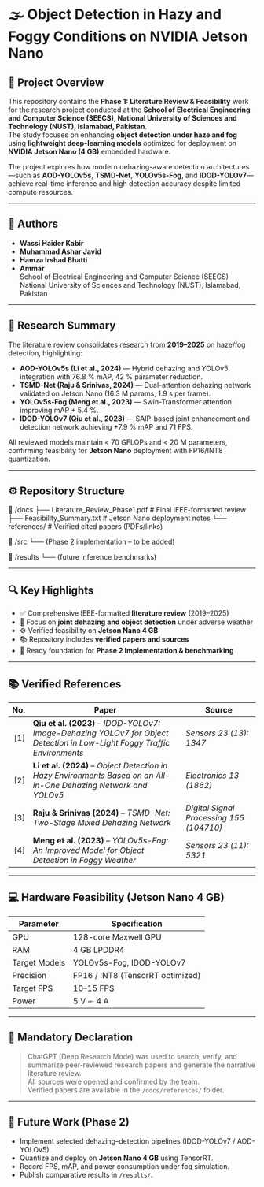 # 🌫️ Object Detection in Hazy and Foggy Conditions on NVIDIA Jetson Nano

## 📘 Project Overview
This repository contains the **Phase 1: Literature Review & Feasibility** work for the research project conducted at the **School of Electrical Engineering and Computer Science (SEECS), National University of Sciences and Technology (NUST), Islamabad, Pakistan**.  
The study focuses on enhancing **object detection under haze and fog** using **lightweight deep-learning models** optimized for deployment on **NVIDIA Jetson Nano (4 GB)** embedded hardware.

The project explores how modern dehazing-aware detection architectures—such as **AOD-YOLOv5s**, **TSMD-Net**, **YOLOv5s-Fog**, and **IDOD-YOLOv7**—achieve real-time inference and high detection accuracy despite limited compute resources.

---

## 👥 Authors
- **Wassi Haider Kabir**  
- **Muhammad Ashar Javid**  
- **Hamza Irshad Bhatti**  
- **Ammar**  
School of Electrical Engineering and Computer Science (SEECS)  
National University of Sciences and Technology (NUST), Islamabad, Pakistan  

---

## 🧠 Research Summary
The literature review consolidates research from **2019–2025** on haze/fog detection, highlighting:
- **AOD-YOLOv5s (Li et al., 2024)** — Hybrid dehazing and YOLOv5 integration with 76.8 % mAP, 42 % parameter reduction.  
- **TSMD-Net (Raju & Srinivas, 2024)** — Dual-attention dehazing network validated on Jetson Nano (16.3 M params, 1.9 s per frame).  
- **YOLOv5s-Fog (Meng et al., 2023)** — Swin-Transformer attention improving mAP + 5.4 %.  
- **IDOD-YOLOv7 (Qiu et al., 2023)** — SAIP-based joint enhancement and detection network achieving +7.9 % mAP and 71 FPS.

All reviewed models maintain < 70 GFLOPs and < 20 M parameters, confirming feasibility for **Jetson Nano** deployment with FP16/INT8 quantization.

---

## ⚙️ Repository Structure
📁 /docs
├── Literature_Review_Phase1.pdf # Final IEEE-formatted review
├── Feasibility_Summary.txt # Jetson Nano deployment notes
└── references/ # Verified cited papers (PDFs/links)

📁 /src
└── (Phase 2 implementation – to be added)

📁 /results
└── (future inference benchmarks)


---

## 🔍 Key Highlights
- ✅ Comprehensive IEEE-formatted **literature review** (2019–2025)  
- 🧠 Focus on **joint dehazing and object detection** under adverse weather  
- ⚙️ Verified feasibility on **Jetson Nano 4 GB**  
- 📚 Repository includes **verified papers and sources**  
- 🚀 Ready foundation for **Phase 2 implementation & benchmarking**

---

## 📚 Verified References
| No. | Paper | Source |
|----:|-------|--------|
| [1] | **Qiu et al. (2023)** – *IDOD-YOLOv7: Image-Dehazing YOLOv7 for Object Detection in Low-Light Foggy Traffic Environments* | *Sensors 23 (13): 1347* |
| [2] | **Li et al. (2024)** – *Object Detection in Hazy Environments Based on an All-in-One Dehazing Network and YOLOv5* | *Electronics 13 (1862)* |
| [3] | **Raju & Srinivas (2024)** – *TSMD-Net: Two-Stage Mixed Dehazing Network* | *Digital Signal Processing 155 (104710)* |
| [4] | **Meng et al. (2023)** – *YOLOv5s-Fog: An Improved Model for Object Detection in Foggy Weather* | *Sensors 23 (11): 5321* |

---

## 💻 Hardware Feasibility (Jetson Nano 4 GB)
| Parameter | Specification |
|------------|----------------|
| GPU | 128-core Maxwell GPU |
| RAM | 4 GB LPDDR4 |
| Target Models | YOLOv5s-Fog, IDOD-YOLOv7 |
| Precision | FP16 / INT8 (TensorRT optimized) |
| Target FPS | 10–15 FPS |
| Power | 5 V ⎓ 4 A |

---

## 🧾 Mandatory Declaration
> ChatGPT (Deep Research Mode) was used to search, verify, and summarize peer-reviewed research papers and generate the narrative literature review.  
> All sources were opened and confirmed by the team.  
> Verified papers are available in the `/docs/references/` folder.

---

## 🧩 Future Work (Phase 2)
- Implement selected dehazing–detection pipelines (IDOD-YOLOv7 / AOD-YOLOv5).  
- Quantize and deploy on **Jetson Nano 4 GB** using TensorRT.  
- Record FPS, mAP, and power consumption under fog simulation.  
- Publish comparative results in `/results/`.

